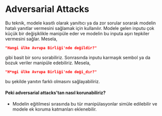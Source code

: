 # Adversarial Attacks

Bu teknik, modele kasıtlı olarak yanıltıcı ya da zor sorular sorarak modelin hatalı yanıtlar vermesini sağlamak için kullanılır. Modele gelen inputu çok küçük bir değişiklikle manipüle eder ve modelin bu inputa aşırı tepkiler vermesini sağlar. Mesela, 

```json
"Hangi ülke Avrupa Birliği'nde değildir?"
```

gibi basit bir soru sorabiliriz. Sonrasında inputu karmaşık sembol ya da bozuk veriler manipüle edebiliriz. Mesela, 

```json
"H*ngi ülke Avrupa Birliği'nde deği_dır?"
```

bu şekilde yanıtın farklı olmasını sağlayabiliriz.


#### Peki adversarial attacks'tan nasıl korunabiliriz?
- Modelin eğitilmesi sırasında bu tür manipülasyonlar simüle edilebilir ve modele ek koruma katmanları eklenebilir.

